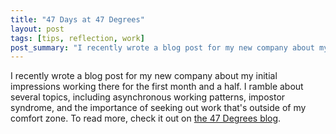 ```yaml
---
title: "47 Days at 47 Degrees"
layout: post
tags: [tips, reflection, work]
post_summary: "I recently wrote a blog post for my new company about my initial impressions working there for the first month and a half.  I ramble about several topics, including asynchronous working patterns, impostor syndrome, and the importance of seeking out work that's outside of my comfort zone."
---
```


I recently wrote a blog post for my new company about my initial impressions working there for the first month and a half.  I ramble about several topics, including asynchronous working patterns, impostor syndrome, and the importance of seeking out work that's outside of my comfort zone.  To read more, check it out on [the 47 Degrees blog](https://www.47deg.com/blog/47-days-at-47-degrees/).  
